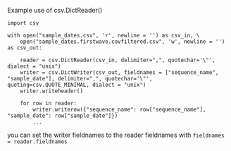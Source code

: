 Example use of csv.DictReader()

```
import csv

with open("sample_dates.csv", 'r', newline = '') as csv_in, \
    open("sample_dates.firstwave.covfiltered.csv", 'w', newline = '') as csv_out:

    reader = csv.DictReader(csv_in, delimiter=",", quotechar='\"', dialect = "unix")
    writer = csv.DictWriter(csv_out, fieldnames = ["sequence_name", "sample_date"], delimiter=",", quotechar='\"', quoting=csv.QUOTE_MINIMAL, dialect = "unix")
    writer.writeheader()

    for row in reader:
        writer.writerow({"sequence_name": row["sequence_name"], "sample_date": row["sample_date"]})
        ...
```

you can set the writer fieldnames to the reader fieldnames with `fieldnames = reader.fieldnames`
